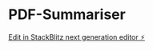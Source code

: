 # PDF-Summariser

[Edit in StackBlitz next generation editor ⚡️](https://stackblitz.com/~/github.com/bharadwaj0606/PDF-Summariser)